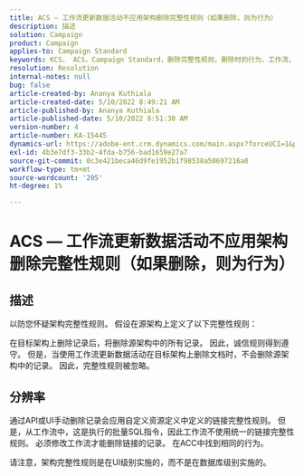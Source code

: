 ```yaml
---
title: ACS — 工作流更新数据活动不应用架构删除完整性规则（如果删除，则为行为）
description: 描述
solution: Campaign
product: Campaign
applies-to: Campaign Standard
keywords: KCS， ACS，Campaign Standard，删除完整性规则，删除时的行为，工作流，更新数据
resolution: Resolution
internal-notes: null
bug: false
article-created-by: Ananya Kuthiala
article-created-date: 5/10/2022 8:49:21 AM
article-published-by: Ananya Kuthiala
article-published-date: 5/10/2022 8:51:30 AM
version-number: 4
article-number: KA-15445
dynamics-url: https://adobe-ent.crm.dynamics.com/main.aspx?forceUCI=1&pagetype=entityrecord&etn=knowledgearticle&id=01894013-3ed0-ec11-a7b5-0022480a8e40
exl-id: 4b3e7df3-33b2-4fda-b756-bad1659e27a7
source-git-commit: 0c3e421beca46d9fe1952b1f98538a50697216a0
workflow-type: tm+mt
source-wordcount: '205'
ht-degree: 1%

---
```


# ACS — 工作流更新数据活动不应用架构删除完整性规则（如果删除，则为行为）

## 描述


以防您怀疑架构完整性规则。 假设在源架构上定义了以下完整性规则：



在目标架构上删除记录后，将删除源架构中的所有记录。 因此，诚信规则得到遵守。 但是，当使用工作流更新数据活动在目标架构上删除文档时，不会删除源架构中的记录。 因此，完整性规则被忽略。


## 分辨率


通过API或UI手动删除记录会应用自定义资源定义中定义的链接完整性规则。 但是，从工作流中，这是执行的批量SQL指令，因此工作流不使用统一的链接完整性规则。 必须修改工作流才能删除链接的记录。 在ACC中找到相同的行为。

请注意，架构完整性规则是在UI级别实施的，而不是在数据库级别实施的。
